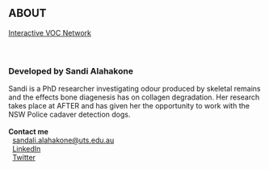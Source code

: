 ## ABOUT

[Interactive VOC Network](https://salahakone.shinyapps.io/voc-network/)<br/>
<br/>
<br/>
### Developed by Sandi Alahakone <br/>
Sandi is a PhD researcher investigating odour produced by skeletal remains and the effects bone diagenesis has on collagen degradation. Her research takes place at AFTER and has given her the opportunity to work with the NSW Police cadaver detection dogs.<br/>
<br/>
**Contact me**<br/>
&nbsp; sandali.alahakone@uts.edu.au<br/>
&nbsp; [LinkedIn](https://www.linkedin.com/in/sandali-alahakone/)<br/>
&nbsp; [Twitter](https://twitter.com/skalahakone)
